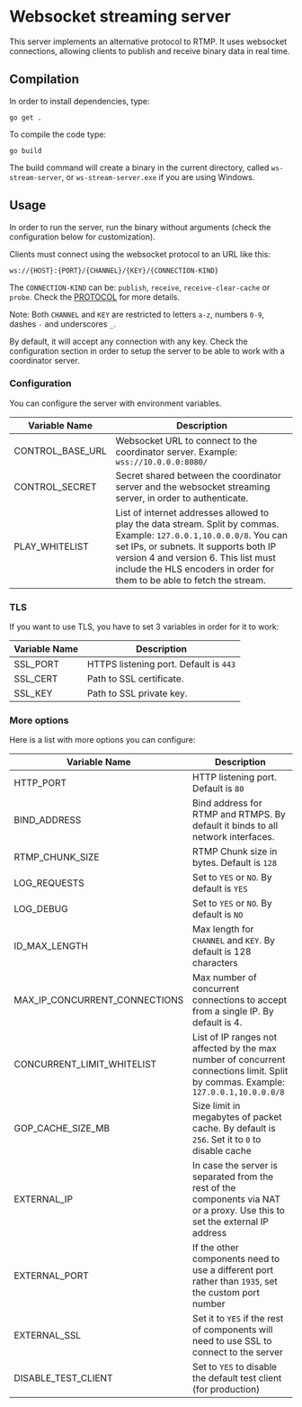 # Websocket streaming server

This server implements an alternative protocol to RTMP. It uses websocket connections, allowing clients to publish and receive binary data in real time.

## Compilation

In order to install dependencies, type:

```
go get .
```

To compile the code type:

```
go build
```

The build command will create a binary in the current directory, called `ws-stream-server`, or `ws-stream-server.exe` if you are using Windows.

## Usage

In order to run the server, run the binary without arguments (check the configuration below for customization).

Clients must connect using the websocket protocol to an URL like this:
```
ws://{HOST}:{PORT}/{CHANNEL}/{KEY}/{CONNECTION-KIND}
```

The `CONNECTION-KIND` can be: `publish`, `receive`, `receive-clear-cache` or `probe`. Check the [PROTOCOL](./PROTO.md) for more details.

Note: Both `CHANNEL` and `KEY` are restricted to letters `a-z`, numbers `0-9`, dashes `-` and underscores `_`.

By default, it will accept any connection with any key. Check the configuration section in order to setup the server to be able to work with a coordinator server.

### Configuration

You can configure the server with environment variables.

| Variable Name    | Description                                                                                                                                                                                                                                                                       |
| ---------------- | --------------------------------------------------------------------------------------------------------------------------------------------------------------------------------------------------------------------------------------------------------------------------------- |
| CONTROL_BASE_URL | Websocket URL to connect to the  coordinator server. Example: `wss://10.0.0.0:8080/`                                                                                                                                                                                              |
| CONTROL_SECRET   | Secret shared between the coordinator server and the websocket streaming server, in order to authenticate.                                                                                                                                                                                       |
| PLAY_WHITELIST   | List of internet addresses allowed to play the data stream. Split by commas. Example: `127.0.0.1,10.0.0.0/8`. You can set IPs, or subnets. It supports both IP version 4 and version 6. This list must include the HLS encoders in order for them to be able to fetch the stream. |

### TLS

If you want to use TLS, you have to set 3 variables in order for it to work:

| Variable Name | Description                            |
| ------------- | -------------------------------------- |
| SSL_PORT      | HTTPS listening port. Default is `443` |
| SSL_CERT      | Path to SSL certificate.               |
| SSL_KEY       | Path to SSL private key.               |

### More options

Here is a list with more options you can configure:

| Variable Name                 | Description                                                                                                                        |
| ----------------------------- | ---------------------------------------------------------------------------------------------------------------------------------- |
| HTTP_PORT                     | HTTP listening port. Default is `80`                                                                                               |
| BIND_ADDRESS                  | Bind address for RTMP and RTMPS. By default it binds to all network interfaces.                                                    |
| RTMP_CHUNK_SIZE               | RTMP Chunk size in bytes. Default is `128`                                                                                         |
| LOG_REQUESTS                  | Set to `YES` or `NO`. By default is `YES`                                                                                          |
| LOG_DEBUG                     | Set to `YES` or `NO`. By default is `NO`                                                                                           |
| ID_MAX_LENGTH                 | Max length for `CHANNEL` and `KEY`. By default is 128 characters                                                                   |
| MAX_IP_CONCURRENT_CONNECTIONS | Max number of concurrent connections to accept from a single IP. By default is 4.                                                  |
| CONCURRENT_LIMIT_WHITELIST    | List of IP ranges not affected by the max number of concurrent connections limit. Split by commas. Example: `127.0.0.1,10.0.0.0/8` |
| GOP_CACHE_SIZE_MB             | Size limit in megabytes of packet cache. By default is `256`. Set it to `0` to disable cache                                       |
| EXTERNAL_IP                   | In case the server is separated from the rest of the components via NAT or a proxy. Use this to set the external IP address        |
| EXTERNAL_PORT                 | If the other components need to use a different port rather than `1935`, set the custom port number                                |
| EXTERNAL_SSL                  | Set it to `YES` if the rest of components will need to use SSL to connect to the server                                            |
| DISABLE_TEST_CLIENT           | Set to `YES` to disable the default test client (for production)                                                                   |
